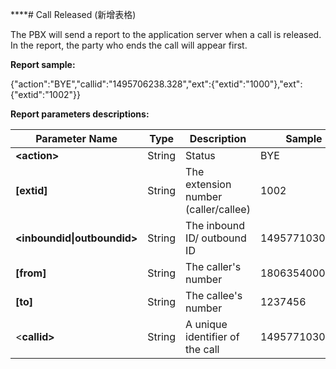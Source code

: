 ****# Call Released \(新增表格\)

The PBX will send a report to the application server when a call is released. In the report, the party who ends the call will appear first.

**Report sample:**

{"action":"BYE","callid":"1495706238.328","ext":{"extid":"1000"},"ext":{"extid":"1002"}}

**Report parameters descriptions:**

| **Parameter Name** | **Type** | **Description** | **Sample** |
| --- | --- | --- | --- |
| **&lt;action&gt;** | String | Status | BYE |
| **\[extid\]** | String | The extension number \(caller/callee\) | 1002 |
| **&lt;inboundid&#124;outboundid&gt;** | String | The inbound ID/ outbound ID | 1495771030.366 |****
| **\[from\]** | String | The caller's number | 1806354000 |
| **\[to\]** | String | The callee's number | 1237456 |
| &lt;**callid&gt;** | String | A unique identifier of the call | 1495771030.365 |



